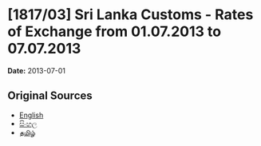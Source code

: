# [1817/03] Sri Lanka Customs - Rates of Exchange from 01.07.2013 to 07.07.2013

**Date:** 2013-07-01

## Original Sources

- [English](https://documents.gov.lk/view/extra-gazettes/2013/7/1817-03_E.pdf)
- [සිංහල](https://documents.gov.lk/view/extra-gazettes/2013/7/1817-03_S.pdf)
- [தமிழ்](https://documents.gov.lk/view/extra-gazettes/2013/7/1817-03_T.pdf)
